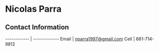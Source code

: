 # Nicolas Parra

## Contact Information
------------ | -------------
Email | nparra1997@gmail.com
Cell | 661-714-9812
